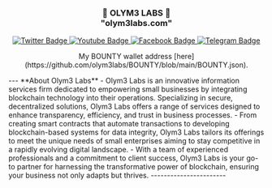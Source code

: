 <h3 align="center">👋   OLYM3 LABS   👋 <br/> "olym3labs.com" </h3>

<div id="badges" align="center">
  <a href="https://twitter.com/olym3labs">
    <img src="https://img.shields.io/badge/Twitter-green?style=for-the-badge&logo=twitter&logoColor=white" alt="Twitter Badge"/>
  </a>
  <a href="#">
    <img src="https://img.shields.io/badge/YouTube-red?style=for-the-badge&logo=youtube&logoColor=white" alt="Youtube Badge"/>
  </a>
  <a href="#">
    <img src="https://img.shields.io/badge/Facebook-gray?style=for-the-badge&logo=facebook&logoColor=white" alt="Facebook Badge"/>
  </a>
  <a href="#">
    <img src="https://img.shields.io/badge/Telegram-yellow?style=for-the-badge&logo=telegram&logoColor=white" alt="Telegram Badge"/>
  </a>
  <br/>
</div>

<p align="center">My BOUNTY wallet address [here](https://github.com/olym3labs/BOUNTY/blob/main/BOUNTY.json).</p>
---
**About Olym3 Labs**
- Olym3 Labs is an innovative information services firm dedicated to empowering small businesses by integrating blockchain technology into their operations. Specializing in secure, decentralized solutions, Olym3 Labs offers a range of services designed to enhance transparency, efficiency, and trust in business processes.
- From creating smart contracts that automate transactions to developing blockchain-based systems for data integrity, Olym3 Labs tailors its offerings to meet the unique needs of small enterprises aiming to stay competitive in a rapidly evolving digital landscape.
- With a team of experienced professionals and a commitment to client success, Olym3 Labs is your go-to partner for harnessing the transformative power of blockchain, ensuring your business not only adapts but thrives.
-----------------------

